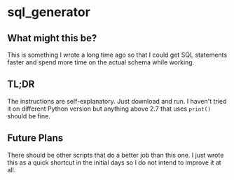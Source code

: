 # sql_generator

## What might this be?
This is something I wrote a long time ago so that I could get SQL statements faster and spend more time on the actual schema while working.

## TL;DR
The instructions are self-explanatory. Just download and run. I haven't tried it on different Python version but anything above 2.7 that uses ```print()``` should be fine.

## Future Plans
There should be other scripts that do a better job than this one. I just wrote this as a quick shortcut in the initial days so I do not intend to improve it at all.
